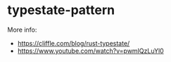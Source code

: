 # typestate-pattern

More info:

- https://cliffle.com/blog/rust-typestate/
- https://www.youtube.com/watch?v=pwmIQzLuYl0